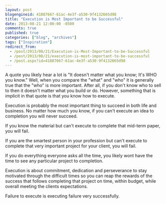 ```yaml
---
layout: post
blogengineid: 41887667-61ac-4e3f-a530-9f4132665d98
title: "Execution is Most Important to be Successful"
date: 2013-08-21 12:00:00 -0500
comments: true
published: true
categories: ["blog", "archives"]
tags: ["Inspiration"]
redirect_from: 
  - /post/2013/08/21/Execution-is-Most-Important-to-be-Successful
  - /post/2013/08/21/execution-is-most-important-to-be-successful
  - /post.aspx?id=41887667-61ac-4e3f-a530-9f4132665d98
---
```

<!-- more -->
<p>A quote you likely hear a lot is "It doesn't matter what you know; It's WHO you know." Well, when you compare the "what" and "who" it is generally true that the "who" is more important. After all, if you don't know who to sell to then it doesn't matter what you build or do. However, something that is implicit in that quote is that you know how to execute.</p>
<p>Execution is probably the most important thing to succeed in both life and business. No matter how much you know, if you can't execute an idea to completion you will never succeed.</p>
<p>If you know the material but can't execute to complete that mid-term paper, you will fail.</p>
<p>If you are the smartest person in your profession but can't execute to complete that very important project for your client, you will fail.</p>
<p>If you do everything everyone asks all the time, you likely wont have the time to see any particular project to completion.</p>
<p>Execution is about commitment, dedication and perseverance to stay motivated through the difficult times so you can reap the rewards of the success that follows completing that project on time, within budget, while overall meeting the clients expectations.</p>
<p>Failure to execute is executing failure very successfully.</p>
